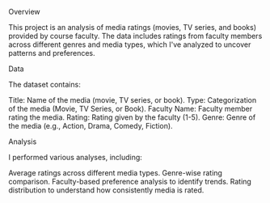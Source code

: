 Overview

This project is an analysis of media ratings (movies, TV series, and books) provided by course faculty. The data includes ratings from faculty members across different genres and media types, which I've analyzed to uncover patterns and preferences.

Data

The dataset contains:

Title: Name of the media (movie, TV series, or book).
Type: Categorization of the media (Movie, TV Series, or Book).
Faculty Name: Faculty member rating the media.
Rating: Rating given by the faculty (1-5).
Genre: Genre of the media (e.g., Action, Drama, Comedy, Fiction).

Analysis

I performed various analyses, including:

Average ratings across different media types.
Genre-wise rating comparison.
Faculty-based preference analysis to identify trends.
Rating distribution to understand how consistently media is rated.
